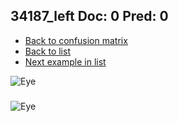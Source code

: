 ## 34187_left Doc: 0 Pred: 0
- [Back to confusion matrix](https://github.com/juliandewit/kaggle_retinopathy/blob/master/matrix.md)
- [Back to list](https://github.com/juliandewit/kaggle_retinopathy/blob/master/lists/00/list.md)
- [Next example in list](https://github.com/juliandewit/kaggle_retinopathy/blob/master/lists/00/34/34188_left.md)

![Eye](https://retinopaty.blob.core.windows.net/size1024/34187_left_0.jpeg)

### 

![Eye]()
